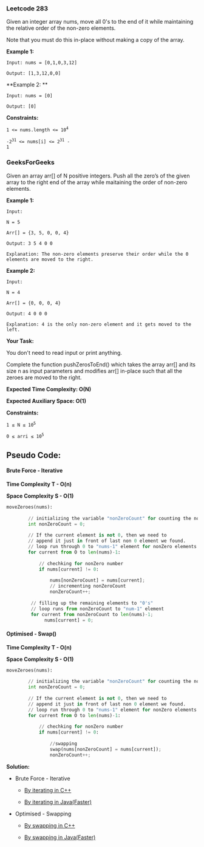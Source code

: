 ### Leetcode 283

Given an integer array nums, move all 0's to the end of it while maintaining the relative order of the non-zero elements.

Note that you must do this in-place without making a copy of the array.


**Example 1:**

```
Input: nums = [0,1,0,3,12]

Output: [1,3,12,0,0]
```

**Example 2: **

```
Input: nums = [0]

Output: [0]
``` 

**Constraints:**

<code>1 <= nums.length <= 10<sup>4</sup></code>

<code>-2<sup>31</sup> <= nums[i] <= 2<sup>31</sup> - 1</code>
 
 
### GeeksForGeeks
 
Given an array arr[] of N positive integers. Push all the zero’s of the given array to the right end of the array while maitaining the order of non-zero elements.


**Example 1:**

```
Input:

N = 5

Arr[] = {3, 5, 0, 0, 4}

Output: 3 5 4 0 0

Explanation: The non-zero elements preserve their order while the 0 elements are moved to the right.
```

**Example 2:**

```
Input:

N = 4

Arr[] = {0, 0, 0, 4}

Output: 4 0 0 0

Explanation: 4 is the only non-zero element and it gets moved to the left.
```

**Your Task:**

You don't need to read input or print anything. 

Complete the function pushZerosToEnd() which takes the array arr[] and its size n as input parameters and modifies arr[] in-place such that all the zeroes are moved to the right.  

**Expected Time Complexity: O(N)**

**Expected Auxiliary Space: O(1)**

**Constraints:**

<code>1 ≤ N ≤ 10<sup>5</sup></code>

<code>0 ≤ arri ≤ 10<sup>5</sup></code>


## Pseudo Code:

#### Brute Force - Iterative

**Time Complexity T - O(n)**

**Space Complexity S - O(1)**

```python
moveZeroes(nums):
  
        // initializing the variable "nonZeroCount" for counting the nonZero elements and moving forward
        int nonZeroCount = 0;
        
        // If the current element is not 0, then we need to
        // append it just in front of last non 0 element we found.
        // loop run through 0 to "nums-1" element for nonZero elements
        for current from O to len(nums)-1:
            
            // chechking for nonZero number
            if nums[current] != 0:
            
                nums[nonZeroCount] = nums[current];
                // incrementing nonZeroCount
                nonZeroCount++;
                
         // filling up the remaining elements to "0's"
         // loop runs from nonZeroCount to "num-1" element
         for current from nonZeroCount to len(nums)-1;
              nums[current] = 0;
```

#### Optimised - Swap()

**Time Complexity T - O(n)**

**Space Complexity S - O(1)**


```python
moveZeroes(nums):
  
        // initializing the variable "nonZeroCount" for counting the nonZero elements and moving forward
        int nonZeroCount = 0;
        
        // If the current element is not 0, then we need to
        // append it just in front of last non 0 element we found.
        // loop run through 0 to "nums-1" element for nonZero elements
        for current from O to len(nums)-1:
            
            // chechking for nonZero number
            if nums[current] != 0:
                
                //swapping
                swap(nums[nonZeroCount] = nums[current]);
                nonZeroCount++;
```

**Solution:**

- Brute Force - Iterative
      
  - [By iterating in C++](https://github.com/Ajay2521/Competitive-Programming/blob/main/Array/Move%20Zeroes/By%20iterative%20nonZeros.cpp)
      
   - [By iterating in Java(Faster)](https://github.com/Ajay2521/Competitive-Programming/blob/main/Array/Move%20Zeroes/By%20iterative%20nonZeros.java)

- Optimised - Swapping
      
   - [By swapping in C++](https://github.com/Ajay2521/Competitive-Programming/blob/main/Array/Move%20Zeroes/By%20swap.cpp)
      
   - [By swapping in Java(Faster)](https://github.com/Ajay2521/Competitive-Programming/blob/main/Array/Move%20Zeroes/By%20swap.java)


    
